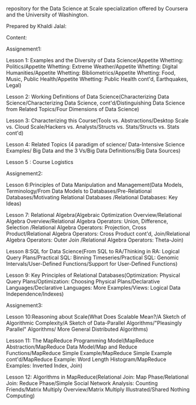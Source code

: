 repository for the Data Science at Scale specialization offered by Coursera and the University of Washington.

Prepared by Khaldi Jalal:

Content:

Assignement1:

Lesson 1: Examples and the Diversity of Data Science(Appetite Whetting: Politics/Appetite Whetting: Extreme Weather/Appetite Whetting: Digital Humanities/Appetite Whetting: Bibliometrics/Appetite Whetting: Food, Music, Public Health/Appetite Whetting: Public Health cont'd, Earthquakes, Legal)

Lesson 2: Working Definitions of Data Science(Characterizing Data Science/Characterizing Data Science, cont'd/Distinguishing Data Science from Related Topics/Four Dimensions of Data Science)

Lesson 3: Characterizing this Course(Tools vs. Abstractions/Desktop Scale vs. Cloud Scale/Hackers vs. Analysts/Structs vs. Stats/Structs vs. Stats cont'd)

Lesson 4: Related Topics (4 paradigm of science/ Data-Intensive Science Examples/ Big Data and the 3 Vs/Big Data Definitions/Big Data Sources)

Lesson 5 : Course Logistics

Assignement2:

Lesson 6:Principles of Data Manipulation and Management(Data Models, Terminology/From Data Models to Databases/Pre-Relational Databases/Motivating Relational Databases
/Relational Databases: Key Ideas)

Lesson 7: Relational Algebra(Algebraic Optimization Overview/Relational Algebra Overview/Relational Algebra Operators: Union, Difference, Selection
/Relational Algebra Operators: Projection, Cross Product/Relational Algebra Operators: Cross Product cont'd, Join/Relational Algebra Operators: Outer Join
/Relational Algebra Operators: Theta-Join)

Lesson 8:SQL for Data Science(From SQL to RA/Thinking in RA: Logical Query Plans/Practical SQL: Binning Timeseries/Practical SQL: Genomic Intervals/User-Defined Functions/Support for User-Defined Functions)

Lesson 9: Key Principles of Relational Databases(Optimization: Physical Query Plans/Optimization: Choosing Physical Plans/Declarative Languages/Declarative Languages: More Examples/Views: Logical Data Independence/Indexes)

Assignement3:

Lesson 10:Reasoning about Scale(What Does Scalable Mean?/A Sketch of Algorithmic Complexity/A Sketch of Data-Parallel Algorithms/"Pleasingly Parallel" Algorithms/
More General Distributed Algorithms)

Lesson 11: The MapReduce Programming Model(MapReduce Abstraction/MapReduce Data Model/Map and Reduce Functions/MapReduce Simple Example/MapReduce Simple Example cont'd/MapReduce Example: Word Length Histogram/MapReduce Examples: Inverted Index, Join)

Lesson 12: Algorithms in MapReduce(Relational Join: Map Phase/Relational Join: Reduce Phase/Simple Social Network Analysis: Counting Friends/Matrix Multiply Overview/Matrix Multiply Illustrated/Shared Nothing Computing)








